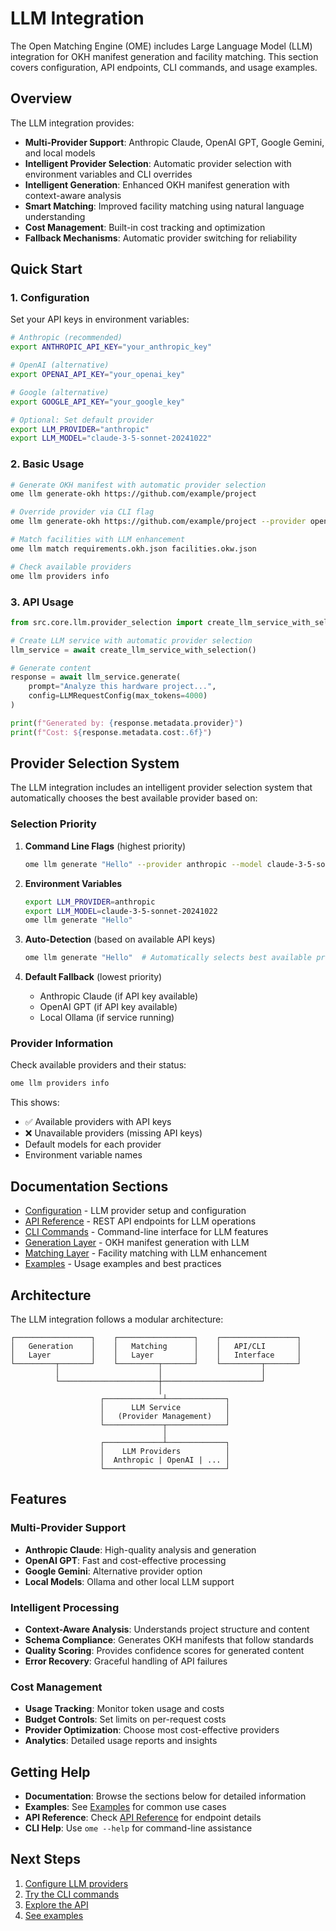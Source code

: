 # LLM Integration

The Open Matching Engine (OME) includes Large Language Model (LLM) integration for OKH manifest generation and facility matching. This section covers configuration, API endpoints, CLI commands, and usage examples.

## Overview

The LLM integration provides:

- **Multi-Provider Support**: Anthropic Claude, OpenAI GPT, Google Gemini, and local models
- **Intelligent Provider Selection**: Automatic provider selection with environment variables and CLI overrides
- **Intelligent Generation**: Enhanced OKH manifest generation with context-aware analysis
- **Smart Matching**: Improved facility matching using natural language understanding
- **Cost Management**: Built-in cost tracking and optimization
- **Fallback Mechanisms**: Automatic provider switching for reliability

## Quick Start

### 1. Configuration

Set your API keys in environment variables:

```bash
# Anthropic (recommended)
export ANTHROPIC_API_KEY="your_anthropic_key"

# OpenAI (alternative)
export OPENAI_API_KEY="your_openai_key"

# Google (alternative)
export GOOGLE_API_KEY="your_google_key"

# Optional: Set default provider
export LLM_PROVIDER="anthropic"
export LLM_MODEL="claude-3-5-sonnet-20241022"
```

### 2. Basic Usage

```bash
# Generate OKH manifest with automatic provider selection
ome llm generate-okh https://github.com/example/project

# Override provider via CLI flag
ome llm generate-okh https://github.com/example/project --provider openai

# Match facilities with LLM enhancement
ome llm match requirements.okh.json facilities.okw.json

# Check available providers
ome llm providers info
```

### 3. API Usage

```python
from src.core.llm.provider_selection import create_llm_service_with_selection

# Create LLM service with automatic provider selection
llm_service = await create_llm_service_with_selection()

# Generate content
response = await llm_service.generate(
    prompt="Analyze this hardware project...",
    config=LLMRequestConfig(max_tokens=4000)
)

print(f"Generated by: {response.metadata.provider}")
print(f"Cost: ${response.metadata.cost:.6f}")
```

## Provider Selection System

The LLM integration includes an intelligent provider selection system that automatically chooses the best available provider based on:

### Selection Priority

1. **Command Line Flags** (highest priority)
   ```bash
   ome llm generate "Hello" --provider anthropic --model claude-3-5-sonnet-20241022
   ```

2. **Environment Variables**
   ```bash
   export LLM_PROVIDER=anthropic
   export LLM_MODEL=claude-3-5-sonnet-20241022
   ome llm generate "Hello"
   ```

3. **Auto-Detection** (based on available API keys)
   ```bash
   ome llm generate "Hello"  # Automatically selects best available provider
   ```

4. **Default Fallback** (lowest priority)
   - Anthropic Claude (if API key available)
   - OpenAI GPT (if API key available)
   - Local Ollama (if service running)

### Provider Information

Check available providers and their status:

```bash
ome llm providers info
```

This shows:
- ✅ Available providers with API keys
- ❌ Unavailable providers (missing API keys)
- Default models for each provider
- Environment variable names

## Documentation Sections

- [Configuration](configuration.md) - LLM provider setup and configuration
- [API Reference](api.md) - REST API endpoints for LLM operations
- [CLI Commands](cli.md) - Command-line interface for LLM features
- [Generation Layer](generation.md) - OKH manifest generation with LLM
- [Matching Layer](TBD) - Facility matching with LLM enhancement
- [Examples](examples.md) - Usage examples and best practices

## Architecture

The LLM integration follows a modular architecture:

```
┌─────────────────┐    ┌─────────────────┐    ┌─────────────────┐
│   Generation    │    │   Matching      │    │   API/CLI       │
│   Layer         │    │   Layer         │    │   Interface     │
└─────────┬───────┘    └─────────┬───────┘    └─────────┬───────┘
          │                      │                      │
          └──────────────────────┼──────────────────────┘
                                 │
                    ┌─────────────┴─────────────┐
                    │      LLM Service          │
                    │   (Provider Management)   │
                    └─────────────┬─────────────┘
                                  │
                    ┌─────────────┴─────────────┐
                    │    LLM Providers          │
                    │  Anthropic | OpenAI | ... │
                    └───────────────────────────┘
```

## Features

### Multi-Provider Support
- **Anthropic Claude**: High-quality analysis and generation
- **OpenAI GPT**: Fast and cost-effective processing
- **Google Gemini**: Alternative provider option
- **Local Models**: Ollama and other local LLM support

### Intelligent Processing
- **Context-Aware Analysis**: Understands project structure and content
- **Schema Compliance**: Generates OKH manifests that follow standards
- **Quality Scoring**: Provides confidence scores for generated content
- **Error Recovery**: Graceful handling of API failures

### Cost Management
- **Usage Tracking**: Monitor token usage and costs
- **Budget Controls**: Set limits on per-request costs
- **Provider Optimization**: Choose most cost-effective providers
- **Analytics**: Detailed usage reports and insights

## Getting Help

- **Documentation**: Browse the sections below for detailed information
- **Examples**: See [Examples](examples.md) for common use cases
- **API Reference**: Check [API Reference](api.md) for endpoint details
- **CLI Help**: Use `ome --help` for command-line assistance

## Next Steps

1. [Configure LLM providers](configuration.md)
2. [Try the CLI commands](cli.md)
3. [Explore the API](api.md)
4. [See examples](examples.md)
